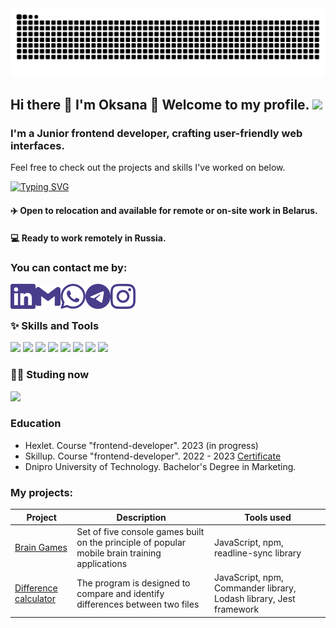 <picture>
  <source media="(prefers-color-scheme: dark)" srcset="https://raw.githubusercontent.com/0ksanaTkachenko/0ksanaTkachenko/output/github-contribution-grid-snake-dark.svg">
  <source media="(prefers-color-scheme: light)" srcset="https://raw.githubusercontent.com/0ksanaTkachenko/0ksanaTkachenko/output/github-contribution-grid-snake.svg">
  <img alt="github contribution grid snake animation" src="https://raw.githubusercontent.com/0ksanaTkachenko/0ksanaTkachenko/output/github-contribution-grid-snake.svg">
</picture>

## Hi there 👋 I'm Oksana 💜 Welcome to my profile. ![](https://komarev.com/ghpvc/?username=0ksanaTkachenko&color=483D8B)

### I'm a Junior frontend developer, crafting user-friendly web interfaces.
Feel free to check out the projects and skills I've worked on below.

<p align="left">
  <a href="https://git.io/typing-svg">
    <img src="https://readme-typing-svg.herokuapp.com?font=Fira+Code&pause=1000&color=483D8B&random=false&width=600&lines=Seeking+Opportunities+in+Russia+or+Belarus" alt="Typing SVG">
  </a>
</p>

#### ✈️ **Open to relocation and available for remote or on-site work in Belarus.**
#### 💻 **Ready to work remotely in Russia.**

### You can contact me by:

[<img align="left" width="40px" height="40px" src="images/linkedin.svg" />][linkedin]
[<img align="left" width="40px" height="40px" src="images/gmail.svg" />][mail]
[<img align="left" width="40px" height="40px" src="images/whatsapp.svg" />][whatsapp]
[<img align="left" width="40px" height="40px" src="images/telegram.svg" />][telegram]
[<img align="left" width="40px" height="40px" src="images/instagram.svg" />][instagram]

<br>
<br>

### ✨ Skills and Tools

<img src="https://img.shields.io/badge/react-483D8B?style=for-the-badge&logo=react&logoColor=61DAFB" /> <img src="https://img.shields.io/badge/javascript-483D8B?style=for-the-badge&logo=javascript&logoColor=yellow" /> <img src="https://img.shields.io/badge/HTML5-483D8B?style=for-the-badge&logo=html5&logoColor=rad" /> <img src="https://img.shields.io/badge/CSS3-483D8B?style=for-the-badge&logo=css3&logoColor=blue" /> <img src="https://img.shields.io/badge/git-483D8B?style=for-the-badge&logo=git&logoColor=rad" /> <img src="https://img.shields.io/badge/github-483D8B?style=for-the-badge&logo=github&logoColor=white" /> <img src="https://img.shields.io/badge/vscode-483D8B?style=for-the-badge&logo=visualstudiocode&logoColor=blue" /> <img src="https://img.shields.io/badge/Jest-483D8B?style=for-the-badge&logo=Jest&logoColor=red" /> 



### 👩‍💻 Studing now

 <img src="https://img.shields.io/badge/typescript-483D8B?style=for-the-badge&logo=typescript&logoColor=3178C6" />

### Education

- Hexlet. Course "frontend-developer". 2023 (in progress)
- Skillup. Course "frontend-developer". 2022 - 2023 [Certificate](documents/Skillup-Certificate.pdf)
- Dnipro University of Technology. Bachelor's Degree in Marketing. 

### My projects:

| Project                                                                           | Description                                                                                    | Tools used                             |
| --------------------------------------------------------------------------------- | ---------------------------------------------------------------------------------------------- | -------------------------------------- |
| [Brain Games](https://github.com/0ksanaTkachenko/brain-games/blob/main/README.md) | Set of five console games built on the principle of popular mobile brain training applications | JavaScript, npm, readline-sync library |
| [Difference calculator](https://github.com/0ksanaTkachenko/difference-calculator) | The program is designed to compare and identify differences between two files | JavaScript, npm, Commander library, Lodash library, Jest framework |



[linkedin]: https://www.linkedin.com/in/oksana-tkachenko-86568829b/
[mail]: mailto:ksenia.tkachenko.ua@gmail.com
[telegram]: https://t.me/Ksu_fka
[whatsapp]: https://wa.me/0639362203
[instagram]: https://www.instagram.com/__ksuf.ka_
